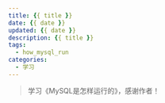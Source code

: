 ```yaml
---
title: {{ title }}
date: {{ date }}
updated: {{ date }} 
description: {{ title }} 
tags:
  - how_mysql_run
categories:
  - 学习
---
```


> 学习《MySQL是怎样运行的》，感谢作者！